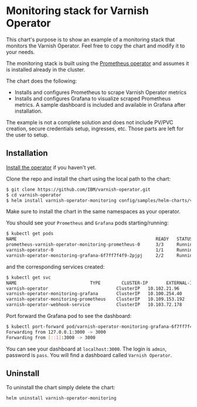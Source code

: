 # Monitoring stack for Varnish Operator

This chart's purpose is to show an example of a monitoring stack that monitors the Varnish Operator. Feel free to copy the chart and modify it to your needs.

The monitoring stack is built using the [Prometheus operator](https://github.com/helm/charts/tree/master/stable/prometheus-operator) and assumes it is installed already in the cluster.

The chart does the following:

* Installs and configures Prometheus to scrape Varnish Operator metrics
* Installs and configures Grafana to visualize scraped Prometheus metrics. A sample dashboard is included and available in Grafana after installation.

The example is not a complete solution and does not include PV/PVC creation, secure credentials setup, ingresses, etc. Those parts are left for the user to setup. 

## Installation

[Install the operator](https://ibm.github.io/varnish-operator/installation.html) if you haven't yet.

Clone the repo and install the chart using the local path to the chart:

```bash
$ git clone https://github.com/IBM/varnish-operator.git
$ cd varnish-operator
$ helm install varnish-operator-monitoring config/samples/helm-charts/varnish-operator-monitoring
```

Make sure to install the chart in the same namespaces as your operator.

You should see your `Prometheus` and `Grafana` pods starting/running:

```bash
$ kubectl get pods                                      
NAME                                                     READY   STATUS    RESTARTS   AGE
prometheus-varnish-operator-monitoring-prometheus-0      3/3     Running   1          37s
varnish-operator-0                                       1/1     Running   3          2d21h
varnish-operator-monitoring-grafana-6f7ff7f4f9-2pjpj     2/2     Running   0          37s
```

and the corresponding services created:

```bash
$ kubectl get svc                                            
NAME                            TYPE        CLUSTER-IP       EXTERNAL-IP   PORT(S)           AGE
varnish-operator                          ClusterIP   10.102.21.96     <none>        9131/TCP            2d21h
varnish-operator-monitoring-grafana       ClusterIP   10.100.254.40    <none>        80/TCP              89s
varnish-operator-monitoring-prometheus    ClusterIP   10.109.153.192   <none>        9090/TCP            89s
varnish-operator-webhook-service          ClusterIP   10.103.72.178    <none>        443/TCP             15d
```

Port forward the Grafana pod to see the dashboard:

```bash
$ kubectl port-forward pod/varnish-operator-monitoring-grafana-6f7ff7f4f9-2pjpj 3000
Forwarding from 127.0.0.1:3000 -> 3000
Forwarding from [::1]:3000 -> 3000
```

You can see your dashboard at `localhost:3000`. The login is `admin`, password is `pass`. You will find a dashboard called `Varnish Operator`.

## Uninstall

To uninstall the chart simply delete the chart:

```bash
helm uninstall varnish-operator-monitoring
```